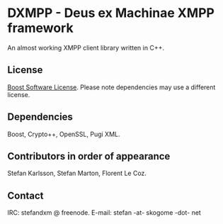 DXMPP - Deus ex Machinae XMPP framework
=====

An almost working XMPP client library written in C++.

License
-----------
[Boost Software License](http://www.boost.org/LICENSE_1_0.txt).
Please note dependencies may use a different license.

Dependencies
-----------
Boost, Crypto++, OpenSSL, Pugi XML.

Contributors in order of appearance
-----------
Stefan Karlsson, Stefan Marton, Florent Le Coz.

Contact
-----------
IRC: stefandxm @ freenode.
E-mail: stefan -at- skogome -dot- net 

